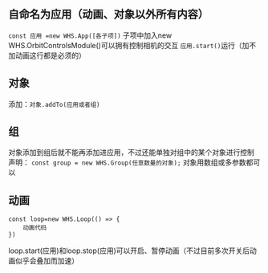 
## 自命名为应用（动画、对象以外所有内容）
`const 应用 =new WHS.App([各子项])`
子项中加入new WHS.OrbitControlsModule()可以拥有控制相机的交互
`应用.start()`运行（加不加动画这行都是必须的）


## 对象
添加：`对象.addTo(应用或者组)`


## 组
对象添加到组后就不能再添加进应用，不过还能单独对组中的某个对象进行控制
声明： `const group = new WHS.Group(任意数量的对象);` 对象用数组或多参数都可以


## 动画
```
const loop=new WHS.Loop(() => {
    动画代码
})
```
loop.start(应用)和loop.stop(应用)可以开启、暂停动画（不过目前多次开关后动画似乎会叠加而加速）
